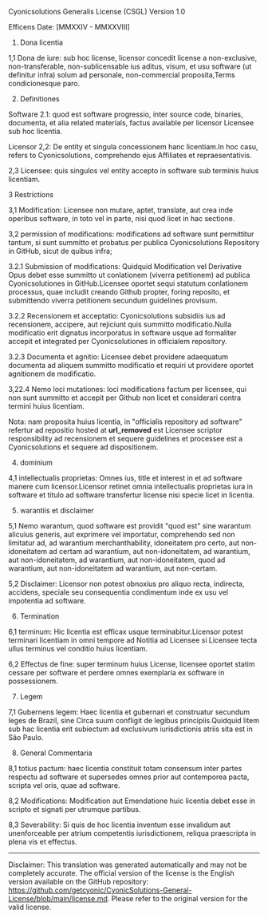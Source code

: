Cyonicsolutions Generalis License (CSGL)
Version 1.0

Efficens Date: [MMXXIV - MMXXVIII]

1. Dona licentia

1,1 Dona de iure: sub hoc license, licensor concedit license a non-exclusive, non-transferable, non-sublicensable ius aditus, visum, et usu software (ut definitur infra) solum ad personale, non-commercial proposita,Terms condicionesque paro.

2. Definitiones

Software 2.1: quod est software progressio, inter source code, binaries, documenta, et alia related materials, factus available per licensor Licensee sub hoc licentia.

Licensor 2,2: De entity et singula concessionem hanc licentiam.In hoc casu, refers to Cyonicsolutions, comprehendo ejus Affiliates et repraesentativis.

2,3 Licensee: quis singulos vel entity accepto in software sub terminis huius licentiam.

3 Restrictions

3,1 Modification: Licensee non mutare, aptet, translate, aut crea inde operibus software, in toto vel in parte, nisi quod licet in hac sectione.

3,2 permission of modifications: modifications ad software sunt permittitur tantum, si sunt summitto et probatus per publica Cyonicsolutions Repository in GitHub, sicut de quibus infra;

3.2.1 Submission of modifications: Quidquid Modification vel Derivative Opus debet esse summitto ut conlationem (viverra petitionem) ad publica Cyonicsolutiones in GitHub.Licensee oportet sequi statutum conlationem processus, quae includit creando Github propter, foring reposito, et submittendo viverra petitionem secundum guidelines provisum.

3.2.2 Recensionem et acceptatio: Cyonicsolutions subsidiis ius ad recensionem, accipere, aut rejiciunt quis summitto modificatio.Nulla modificatio erit dignatus incorporatus in software usque ad formaliter accepit et integrated per Cyonicsolutiones in officialem repository.

3.2.3 Documenta et agnitio: Licensee debet providere adaequatum documenta ad aliquem summitto modificatio et requiri ut providere oportet agnitionem de modificatio.

3,22.4 Nemo loci mutationes: loci modifications factum per licensee, qui non sunt summitto et accepit per Github non licet et considerari contra termini huius licentiam.

Nota: nam proposita huius licentia, in "officialis repository ad software" refertur ad repositio hosted at __url_removed__ est Licensee scriptor responsibility ad recensionem et sequere guidelines et processee est a Cyonicsolutions et sequere ad dispositionem.

4. dominium

4,1 intellectualis proprietas: Omnes ius, title et interest in et ad software manere cum licensor.Licensor retinet omnia intellectualis proprietas iura in software et titulo ad software transfertur license nisi specie licet in licentia.

5. warantiis et disclaimer

5,1 Nemo warantum, quod software est providit "quod est" sine warantum alicuius generis, aut exprimere vel importatur, comprehendo sed non limitatur ad, ad warantium merchanthability, idoneitatem pro certo, aut non-idoneitatem ad certam ad warantium, aut non-idoneitatem, ad warantium, aut non-idoneitatem, ad warantium, aut non-idoneitatem, quod ad warantium, aut non-idoneitatem ad warantium, aut non-certam.

5,2 Disclaimer: Licensor non potest obnoxius pro aliquo recta, indirecta, accidens, speciale seu consequentia condimentum inde ex usu vel impotentia ad software.

6. Termination

6,1 terminum: Hic licentia est efficax usque terminabitur.Licensor potest terminari licentiam in omni tempore ad Notitia ad Licensee si Licensee tecta ullus terminus vel conditio huius licentiam.

6,2 Effectus de fine: super terminum huius License, licensee oportet statim cessare per software et perdere omnes exemplaria ex software in possessionem.

7. Legem

7,1 Gubernens legem: Haec licentia et gubernari et construatur secundum leges de Brazil, sine Circa suum confligit de legibus principiis.Quidquid litem sub hac licentia erit subiectum ad exclusivum iurisdictionis atriis sita est in São Paulo.

8. General Commentaria

8,1 totius pactum: haec licentia constituit totam consensum inter partes respectu ad software et supersedes omnes prior aut contemporea pacta, scripta vel oris, quae ad software.

8,2 Modifications: Modification aut Emendatione huic licentia debet esse in scripto et signati per utrumque partibus.

8,3 Severability: Si quis de hoc licentia inventum esse invalidum aut unenforceable per atrium competentis iurisdictionem, reliqua praescripta in plena vis et effectus.

---
Disclaimer: This translation was generated automatically and may not be completely accurate. The official version of the license is the English version available on the GitHub repository: https://github.com/getcyonic/CyonicSolutions-General-License/blob/main/license.md. Please refer to the original version for the valid license.